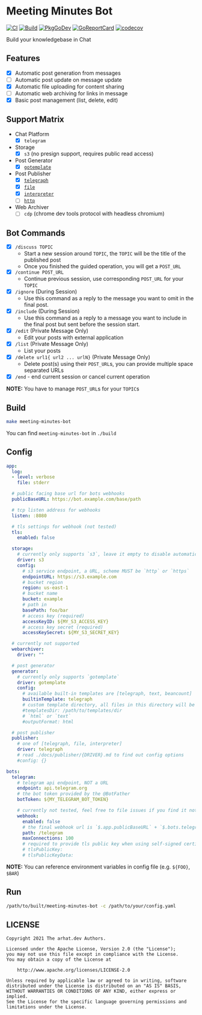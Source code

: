 # Meeting Minutes Bot

[![CI](https://github.com/arhat-dev/meeting-minutes-bot/workflows/CI/badge.svg)](https://github.com/arhat-dev/meeting-minutes-bot/actions?query=workflow%3ACI)
[![Build](https://github.com/arhat-dev/meeting-minutes-bot/workflows/Build/badge.svg)](https://github.com/arhat-dev/meeting-minutes-bot/actions?query=workflow%3ABuild)
[![PkgGoDev](https://pkg.go.dev/badge/arhat.dev/meeting-minutes-bot)](https://pkg.go.dev/arhat.dev/meeting-minutes-bot)
[![GoReportCard](https://goreportcard.com/badge/arhat.dev/meeting-minutes-bot)](https://goreportcard.com/report/arhat.dev/meeting-minutes-bot)
[![codecov](https://codecov.io/gh/arhat-dev/meeting-minutes-bot/branch/master/graph/badge.svg)](https://codecov.io/gh/arhat-dev/meeting-minutes-bot)

Build your knowledgebase in Chat

## Features

- [x] Automatic post generation from messages
- [ ] Automatic post update on message update
- [x] Automatic file uploading for content sharing
- [ ] Automatic web archiving for links in message
- [x] Basic post management (list, delete, edit)

## Support Matrix

- Chat Platform
  - [x] `telegram`
- Storage
  - [x] `s3` (no presign support, requires public read access)
- Post Generator
  - [x] [`gotemplate`](./docs/generator/gotemplate.md)
- Post Publisher
  - [x] [`telegraph`](./docs/publisher/telegraph.md)
  - [x] [`file`](./docs/publisher/file.md)
  - [x] [`interpreter`](./docs/publisher/interpreter.md)
  - [ ] [`http`](./docs/publisher/http.md)
- Web Archiver
  - [ ] `cdp` (chrome dev tools protocol with headless chromium)

## Bot Commands

- [x] `/discuss TOPIC`
  - Start a new session around `TOPIC`, the `TOPIC` will be the title of the published post
  - Once you finished the guided operation, you will get a `POST_URL`
- [x] `/continue POST_URL`
  - Continue previous session, use corresponding `POST_URL` for your `TOPIC`
- [x] `/ignore` (During Session)
  - Use this command as a reply to the message you want to omit in the final post.
- [x] `/include` (During Session)
  - Use this command as a reply to a message you want to include in the final post but sent before the session start.
- [x] `/edit` (Private Message Only)
  - Edit your posts with external application
- [x] `/list` (Private Message Only)
  - List your posts
- [x] `/delete url1{ url2 ... urlN}` (Private Message Only)
  - Delete post(s) using their `POST_URL`s, you can provide multiple space separated URLs
- [x] `/end` - end current session or cancel current operation

__NOTE:__ You have to manage `POST_URL`s for your `TOPIC`s

## Build

```bash
make meeting-minutes-bot
```

You can find `meeting-minutes-bot` in `./build`

## Config

```yaml
app:
  log:
  - level: verbose
    file: stderr

  # public facing base url for bots webhooks
  publicBaseURL: https://bot.example.com/base/path

  # tcp listen address for webhooks
  listen: :8080

  # tls settings for webhook (not tested)
  tls:
    enabled: false

  storage:
    # currently only supports `s3`, leave it empty to disable automatic file uploading
    driver: s3
    config:
      # s3 service endpoint, a URL, scheme MUST be `http` or `https`
      endpointURL: https://s3.example.com
      # bucket region
      region: us-east-1
      # bucket name
      bucket: example
      # path in
      basePath: foo/bar
      # access key (required)
      accessKeyID: ${MY_S3_ACCESS_KEY}
      # access key secret (required)
      accessKeySecret: ${MY_S3_SECRET_KEY}

  # currently not supported
  webarchiver:
    driver: ""

  # post generator
  generator:
    # currently only supports `gotemplate`
    driver: gotemplate
    config:
      # available built-in templates are [telegraph, text, beancount]
      builtinTemplate: telegraph
      # custom template directory, all files in this directory will be treated as template
      #templatesDir: /path/to/templates/dir
      # `html` or `text`
      #outputFormat: html

  # post publisher
  publisher:
    # one of [telegraph, file, interpreter]
    driver: telegraph
    # read ./docs/publisher/{DRIVER}.md to find out config options
    #config: {}

bots:
  telegram:
    # telegram api endpoint, NOT a URL
    endpoint: api.telegram.org
    # the bot token provided by the @BotFather
    botToken: ${MY_TELEGRAM_BOT_TOKEN}

    # currently not tested, feel free to file issues if you find it not working
    webhook:
      enabled: false
      # the final webhook url is `$.app.publicBaseURL` + `$.bots.telegram.webhook.path`
      path: /telegram
      maxConnections: 100
      # required to provide tls public key when using self-signed certificate
      # tlsPublicKey:
      # tlsPublicKeyData:
```

__NOTE:__ You can reference environment variables in config file (e.g. `${FOO}`, `$BAR`)

## Run

```bash
/path/to/built/meeting-minutes-bot -c /path/to/your/config.yaml
```

## LICENSE

```text
Copyright 2021 The arhat.dev Authors.

Licensed under the Apache License, Version 2.0 (the "License");
you may not use this file except in compliance with the License.
You may obtain a copy of the License at

    http://www.apache.org/licenses/LICENSE-2.0

Unless required by applicable law or agreed to in writing, software
distributed under the License is distributed on an "AS IS" BASIS,
WITHOUT WARRANTIES OR CONDITIONS OF ANY KIND, either express or implied.
See the License for the specific language governing permissions and
limitations under the License.
```
